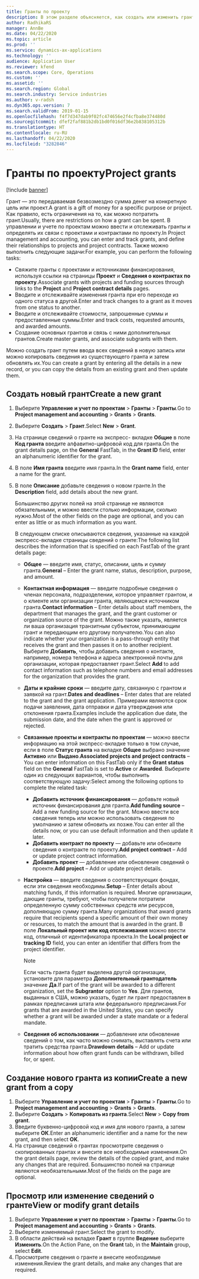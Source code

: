 ```yaml
---
title: Гранты по проекту
description: В этом разделе объясняется, как создать или изменить грант.
author: RadhikaRS
manager: AnnBe
ms.date: 04/22/2020
ms.topic: article
ms.prod: ''
ms.service: dynamics-ax-applications
ms.technology: ''
audience: Application User
ms.reviewer: kfend
ms.search.scope: Core, Operations
ms.custom: ''
ms.assetid: ''
ms.search.region: Global
ms.search.industry: Service industries
ms.author: v-radsh
ms.dyn365.ops.version: 7
ms.search.validFrom: 2019-01-15
ms.openlocfilehash: f4f7d347dab9f02fc474656e2f4cfba8e374480d
ms.sourcegitcommit: dfef2faf881b2db1bd0f016df36e2b838105312b
ms.translationtype: HT
ms.contentlocale: ru-RU
ms.lasthandoff: 04/22/2020
ms.locfileid: "3282846"
---
```

# <a name="project-grants"></a><span data-ttu-id="ded12-103">Гранты по проекту</span><span class="sxs-lookup"><span data-stu-id="ded12-103">Project grants</span></span>

[!include [banner](../includes/banner.md)]

<span data-ttu-id="ded12-104">Грант — это передаваемая безвозмездно сумма денег на конкретную цель или проект.</span><span class="sxs-lookup"><span data-stu-id="ded12-104">A grant is a gift of money for a specific purpose or project.</span></span> <span data-ttu-id="ded12-105">Как правило, есть ограничения на то, как можно потратить грант.</span><span class="sxs-lookup"><span data-stu-id="ded12-105">Usually, there are restrictions on how a grant can be spent.</span></span> <span data-ttu-id="ded12-106">В управлении и учете по проектам можно ввести и отслеживать гранты и определять их связи с проектами и контрактами по проекту.</span><span class="sxs-lookup"><span data-stu-id="ded12-106">In Project management and accounting, you can enter and track grants, and define their relationships to projects and project contracts.</span></span> <span data-ttu-id="ded12-107">Также можно выполнить следующие задачи:</span><span class="sxs-lookup"><span data-stu-id="ded12-107">For example, you can perform the following tasks:</span></span>

- <span data-ttu-id="ded12-108">Свяжите гранты с проектами и источниками финансирования, используя ссылки на страницы **Проект** и **Сведения о контрактах по проекту**.</span><span class="sxs-lookup"><span data-stu-id="ded12-108">Associate grants with projects and funding sources through links to the **Project** and **Project contract details** pages.</span></span>
- <span data-ttu-id="ded12-109">Вводите и отслеживайте изменения гранта при его переходе из одного статуса в другой.</span><span class="sxs-lookup"><span data-stu-id="ded12-109">Enter and track changes to a grant as it moves from one status to another.</span></span>
- <span data-ttu-id="ded12-110">Вводите и отслеживайте стоимости, запрошенные суммы и предоставленные суммы.</span><span class="sxs-lookup"><span data-stu-id="ded12-110">Enter and track costs, requested amounts, and awarded amounts.</span></span>
- <span data-ttu-id="ded12-111">Создание основных грантов и связь с ними дополнительных грантов.</span><span class="sxs-lookup"><span data-stu-id="ded12-111">Create master grants, and associate subgrants with them.</span></span>

<span data-ttu-id="ded12-112">Можно создать грант путем ввода всех сведений в новую запись или можно копировать сведения из существующего гранта и затем обновлять их.</span><span class="sxs-lookup"><span data-stu-id="ded12-112">You can create a grant by entering all the details in a new record, or you can copy the details from an existing grant and then update them.</span></span>

## <a name="create-a-new-grant"></a><span data-ttu-id="ded12-113">Создать новый грант</span><span class="sxs-lookup"><span data-stu-id="ded12-113">Create a new grant</span></span>

1. <span data-ttu-id="ded12-114">Выберите **Управление и учет по проектам** \> **Гранты** \> **Гранты**.</span><span class="sxs-lookup"><span data-stu-id="ded12-114">Go to **Project management and accounting** \> **Grants** \> **Grants**.</span></span>
2. <span data-ttu-id="ded12-115">Выберите **Создать** \> **Грант**.</span><span class="sxs-lookup"><span data-stu-id="ded12-115">Select **New** \> **Grant**.</span></span>
3. <span data-ttu-id="ded12-116">На странице сведений о гранте на экспресс- вкладке **Общие** в поле **Код гранта** введите алфавитно-цифровой код для гранта.</span><span class="sxs-lookup"><span data-stu-id="ded12-116">On the grant details page, on the **General** FastTab, in the **Grant ID** field, enter an alphanumeric identifier for the grant.</span></span>
4. <span data-ttu-id="ded12-117">В поле **Имя гранта** введите имя гранта.</span><span class="sxs-lookup"><span data-stu-id="ded12-117">In the **Grant name** field, enter a name for the grant.</span></span>
5. <span data-ttu-id="ded12-118">В поле **Описание** добавьте сведения о новом гранте.</span><span class="sxs-lookup"><span data-stu-id="ded12-118">In the **Description** field, add details about the new grant.</span></span>

    <span data-ttu-id="ded12-119">Большинство других полей на этой странице не являются обязательными, и можно ввести столько информации, сколько нужно.</span><span class="sxs-lookup"><span data-stu-id="ded12-119">Most of the other fields on the page are optional, and you can enter as little or as much information as you want.</span></span>

    <span data-ttu-id="ded12-120">В следующем списке описываются сведения, указанные на каждой экспресс-вкладке страницы сведений о гранте:</span><span class="sxs-lookup"><span data-stu-id="ded12-120">The following list describes the information that is specified on each FastTab of the grant details page:</span></span>

    - <span data-ttu-id="ded12-121">**Общее** — введите имя, статус, описании, цель и сумму гранта.</span><span class="sxs-lookup"><span data-stu-id="ded12-121">**General** – Enter the grant name, status, description, purpose, and amount.</span></span>
    - <span data-ttu-id="ded12-122">**Контактная информация** — введите подробные сведения о членах персонала, подразделении, которое управляет грантом, и о клиенте или организации гранта, являющемся источником гранта.</span><span class="sxs-lookup"><span data-stu-id="ded12-122">**Contact information** – Enter details about staff members, the department that manages the grant, and the grant customer or organization source of the grant.</span></span> <span data-ttu-id="ded12-123">Можно также указать, является ли ваша организация транзитным субъектом, принимающим грант и передающим его другому получателю.</span><span class="sxs-lookup"><span data-stu-id="ded12-123">You can also indicate whether your organization is a pass-through entity that receives the grant and then passes it on to another recipient.</span></span> <span data-ttu-id="ded12-124">Выберите **Добавить**, чтобы добавить сведения о контакте, например, номера телефона и адреса электронной почты для организации, которая предоставляет грант.</span><span class="sxs-lookup"><span data-stu-id="ded12-124">Select **Add** to add contact information such as telephone numbers and email addresses for the organization that provides the grant.</span></span>
    - <span data-ttu-id="ded12-125">**Даты и крайние сроки** — введите дату, связанную с грантом и заявкой на грант.</span><span class="sxs-lookup"><span data-stu-id="ded12-125">**Dates and deadlines** – Enter dates that are related to the grant and the grant application.</span></span> <span data-ttu-id="ded12-126">Примерами являются срок подачи заявления, дата отправки и дата утверждения или отклонения гранта.</span><span class="sxs-lookup"><span data-stu-id="ded12-126">Examples include the application due date, the submission date, and the date when the grant is approved or rejected.</span></span>
    - <span data-ttu-id="ded12-127">**Связанные проекты и контракты по проектам** — можно ввести информацию на этой экспресс-вкладке только в том случае, если в поле **Статус гранта** на вкладке **Общее** выбрано значение **Активно** или **Выдано**.</span><span class="sxs-lookup"><span data-stu-id="ded12-127">**Associated projects and project contracts** – You can enter information on this FastTab only if the **Grant status** field on the **General** FastTab is set to **Active** or **Awarded**.</span></span> <span data-ttu-id="ded12-128">Выберите один из следующих вариантов, чтобы выполнить соответствующую задачу:</span><span class="sxs-lookup"><span data-stu-id="ded12-128">Select among the following options to complete the related task:</span></span>

        - <span data-ttu-id="ded12-129">**Добавить источник финансирования** — добавьте новый источник финансирования для гранта.</span><span class="sxs-lookup"><span data-stu-id="ded12-129">**Add funding source** – Add a new funding source for the grant.</span></span> <span data-ttu-id="ded12-130">Можно ввести все сведения теперь или можно использовать сведения по умолчанию и затем обновить их позже.</span><span class="sxs-lookup"><span data-stu-id="ded12-130">You can enter all the details now, or you can use default information and then update it later.</span></span>
        - <span data-ttu-id="ded12-131">**Добавить контракт по проекту** — добавьте или обновите сведения о контракте по проекту.</span><span class="sxs-lookup"><span data-stu-id="ded12-131">**Add project contract** – Add or update project contract information.</span></span>
        - <span data-ttu-id="ded12-132">**Добавить проект** — добавление или обновление сведений о проекте.</span><span class="sxs-lookup"><span data-stu-id="ded12-132">**Add project** – Add or update project details.</span></span>

    - <span data-ttu-id="ded12-133">**Настройка** — введите сведения о соответствующих фондах, если эти сведения необходимы.</span><span class="sxs-lookup"><span data-stu-id="ded12-133">**Setup** – Enter details about matching funds, if this information is required.</span></span> <span data-ttu-id="ded12-134">Многие организации, дающие гранты, требуют, чтобы получатели потратили определенную сумму собственных средств или ресурсов, дополняющую сумму гранта.</span><span class="sxs-lookup"><span data-stu-id="ded12-134">Many organizations that award grants require that recipients spend a specific amount of their own money or resources, to match the amount that is awarded in the grant.</span></span> <span data-ttu-id="ded12-135">В поле **Локальный проект или код отслеживания** можно ввести код, отличный от идентификатора проекта.</span><span class="sxs-lookup"><span data-stu-id="ded12-135">In the **Local project or tracking ID** field, you can enter an identifier that differs from the project identifier.</span></span>

        > [!NOTE]
        > <span data-ttu-id="ded12-136">Если часть гранта будет выделена другой организации, установите для параметра **Дополнительный грантодатель** значение **Да**.</span><span class="sxs-lookup"><span data-stu-id="ded12-136">If part of the grant will be awarded to a different organization, set the **Subgrantor** option to **Yes**.</span></span> <span data-ttu-id="ded12-137">Для грантов, выданных в США, можно указать, будет ли грант предоставлен в рамках предписания штата или федерального предписания.</span><span class="sxs-lookup"><span data-stu-id="ded12-137">For grants that are awarded in the United States, you can specify whether a grant will be awarded under a state mandate or a federal mandate.</span></span>

    - <span data-ttu-id="ded12-138">**Сведения об использовании** — добавление или обновление сведений о том, как часто можно снимать, выставлять счета или тратить средства гранта.</span><span class="sxs-lookup"><span data-stu-id="ded12-138">**Drawdown details** – Add or update information about how often grant funds can be withdrawn, billed for, or spent.</span></span>

## <a name="create-a-new-grant-from-a-copy"></a><span data-ttu-id="ded12-139">Создание нового гранта из копии</span><span class="sxs-lookup"><span data-stu-id="ded12-139">Create a new grant from a copy</span></span>

1. <span data-ttu-id="ded12-140">Выберите **Управление и учет по проектам** \> **Гранты** \> **Гранты**.</span><span class="sxs-lookup"><span data-stu-id="ded12-140">Go to **Project management and accounting** \> **Grants** \> **Grants**.</span></span>
2. <span data-ttu-id="ded12-141">Выберите **Создать** \> **Копировать из гранта**.</span><span class="sxs-lookup"><span data-stu-id="ded12-141">Select **New** \> **Copy from grant**.</span></span>
3. <span data-ttu-id="ded12-142">Введите буквенно-цифровой код и имя для нового гранта, а затем выберите **ОК**.</span><span class="sxs-lookup"><span data-stu-id="ded12-142">Enter an alphanumeric identifier and a name for the new grant, and then select **OK**.</span></span>
4. <span data-ttu-id="ded12-143">На странице сведений о грантах просмотрите сведения о скопированных грантах и внесите все необходимые изменения.</span><span class="sxs-lookup"><span data-stu-id="ded12-143">On the grant details page, review the details of the copied grant, and make any changes that are required.</span></span> <span data-ttu-id="ded12-144">Большинство полей на странице являются необязательными.</span><span class="sxs-lookup"><span data-stu-id="ded12-144">Most of the fields on the page are optional.</span></span>

## <a name="view-or-modify-grant-details"></a><span data-ttu-id="ded12-145">Просмотр или изменение сведений о гранте</span><span class="sxs-lookup"><span data-stu-id="ded12-145">View or modify grant details</span></span>

1. <span data-ttu-id="ded12-146">Выберите **Управление и учет по проектам** \> **Гранты** \> **Гранты**.</span><span class="sxs-lookup"><span data-stu-id="ded12-146">Go to **Project management and accounting** \> **Grants** \> **Grants**.</span></span>
2. <span data-ttu-id="ded12-147">Выберите изменяемый грант.</span><span class="sxs-lookup"><span data-stu-id="ded12-147">Select the grant to modify.</span></span>
3. <span data-ttu-id="ded12-148">В области действий на вкладке **Грант** в группе **Ведение** выберите **Изменить**.</span><span class="sxs-lookup"><span data-stu-id="ded12-148">On the Action Pane, on the **Grant** tab, in the **Maintain** group, select **Edit**.</span></span>
4. <span data-ttu-id="ded12-149">Просмотрите сведения о гранте и внесите необходимые изменения.</span><span class="sxs-lookup"><span data-stu-id="ded12-149">Review the grant details, and make any changes that are required.</span></span>
